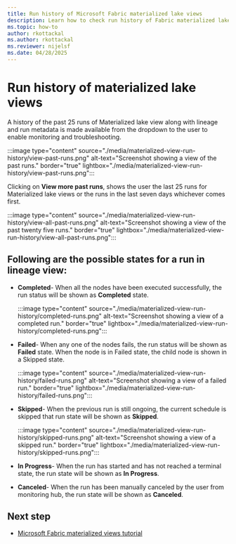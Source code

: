 ```yaml
---
title: Run history of Microsoft Fabric materialized lake views
description: Learn how to check run history of Fabric materialized lake views
ms.topic: how-to
author: rkottackal
ms.author: rkottackal
ms.reviewer: nijelsf
ms.date: 04/28/2025
---
```


# Run history of materialized lake views

A history of the past 25 runs of Materialized lake view along with lineage and run metadata is made available from the dropdown to the user to enable monitoring and troubleshooting.

:::image type="content" source="./media/materialized-view-run-history/view-past-runs.png" alt-text="Screenshot showing a view of the past runs." border="true" lightbox="./media/materialized-view-run-history/view-past-runs.png":::

Clicking on **View more past runs**, shows the user the last 25 runs for Materialized lake views or the runs in the last seven days whichever comes first.

:::image type="content" source="./media/materialized-view-run-history/view-all-past-runs.png" alt-text="Screenshot showing a view of the past twenty five runs." border="true" lightbox="./media/materialized-view-run-history/view-all-past-runs.png":::

## Following are the possible states for a run in lineage view:

* **Completed**- When all the nodes have been executed successfully, the run status will be shown as **Completed** state.

  :::image type="content" source="./media/materialized-view-run-history/completed-runs.png" alt-text="Screenshot showing a view of a completed run." border="true" lightbox="./media/materialized-view-run-history/completed-runs.png":::


* **Failed**- When any one of the nodes fails, the run status will be shown as **Failed** state. When the node is in Failed state, the child node is shown in a Skipped state.

  :::image type="content" source="./media/materialized-view-run-history/failed-runs.png" alt-text="Screenshot showing a view of a failed run." border="true" lightbox="./media/materialized-view-run-history/failed-runs.png":::

* **Skipped**- When the previous run is still ongoing, the current schedule is skipped that run state will be shown as **Skipped**.

  :::image type="content" source="./media/materialized-view-run-history/skipped-runs.png" alt-text="Screenshot showing a view of a skipped run." border="true" lightbox="./media/materialized-view-run-history/skipped-runs.png":::

* **In Progress**- When the run has started and has not reached a terminal state, the run state will be shown as **In Progress**.

* **Canceled**- When the run has been manually canceled by the user from monitoring hub, the run state will be shown as **Canceled**.

## Next step

* [Microsoft Fabric materialized views tutorial](./tutorial.md)

